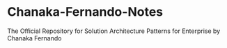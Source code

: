 # Chanaka-Fernando-Notes
The Official Repository for Solution Architecture Patterns for Enterprise by Chanaka Fernando
